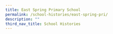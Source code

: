 ```yaml
---
title: East Spring Primary School
permalink: /school-histories/east-spring-pri/
description: ""
third_nav_title: School Histories
---
```

